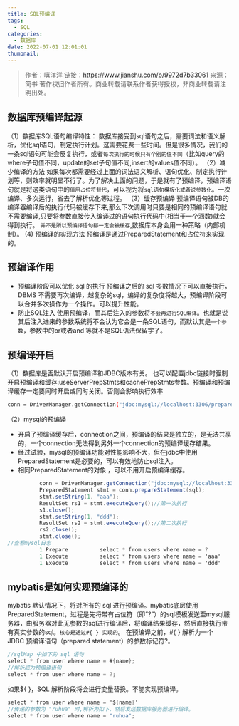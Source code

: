 ```yaml
---
title: SQL预编译
tags:
  - SQL
categories:
  - 数据库
date: 2022-07-01 12:01:01
thumbnail:
---
```



> 作者：嘻洋洋
> 链接：https://www.jianshu.com/p/9972d7b33061
> 来源：简书
> 著作权归作者所有。商业转载请联系作者获得授权，非商业转载请注明出处。

## 数据库预编译起源

（1）数据库SQL语句编译特性：
 数据库接受到sql语句之后，需要词法和语义解析，优化sql语句，制定执行计划。这需要花费一些时间。但是很多情况，我们的一条sql语句可能会反复执行，或者`每次执行的时候只有个别的值不同`（比如query的where子句值不同，update的set子句值不同,insert的values值不同）。
 （2）减少编译的方法
 如果每次都需要经过上面的词法语义解析、语句优化、制定执行计划等，则效率就明显不行了。为了解决上面的问题，于是就有了预编译，预编译语句就是将这类语句中的`值用占位符替代`，可以视为将`sql语句模板化或者说参数化`。一次编译、多次运行，省去了解析优化等过程。
 （3）缓存预编译
 预编译语句被DB的编译器编译后的执行代码被缓存下来,那么下次调用时只要是相同的预编译语句就不需要编译,只要将参数直接传入编译过的语句执行代码中(相当于一个涵数)就会得到执行。
 `并不是所以预编译语句都一定会被缓存`,数据库本身会用一种策略（内部机制）。
 (4) 预编译的实现方法
 预编译是通过PreparedStatement和占位符来实现的。

## 预编译作用

- 预编译阶段可以优化 sql 的执行
   预编译之后的 sql 多数情况下可以直接执行，DBMS 不需要再次编译，越复杂的sql，编译的复杂度将越大，预编译阶段可以合并多次操作为一个操作。可以提升性能。
- 防止SQL注入
   使用预编译，而其后注入的参数将`不会再进行SQL编译`。也就是说其后注入进来的参数系统将不会认为它会是一条SQL语句，而默认其是`一个参数`，参数中的or或者and 等就不是SQL语法保留字了。

## 预编译开启

（1）数据库是否默认开启预编译和JDBC版本有关。
 也可以配置jdbc链接时强制开启预编译和缓存:useServerPrepStmts和cachePrepStmts参数。预编译和预编译缓存一定要同时开启或同时关闭。否则会影响执行效率



```bash
conn = DriverManager.getConnection("jdbc:mysql://localhost:3306/prepare_stmt_test?user=root&password=root&useServerPrepStmts=true&cachePrepStmts=true");  
```

（2）mysql的预编译

- 开启了预编译缓存后，connection之间，预编译的结果是独立的，是无法共享的，一个connection无法得到另外一个connection的预编译缓存结果。
- 经过试验，mysql的预编译功能对性能影响不大，但在jdbc中使用PreparedStatement是必要的，可以有效地防止sql注入。
- 相同PreparedStatement的对象 ，可以不用开启预编译缓存。



```csharp
          conn = DriverManager.getConnection("jdbc:mysql://localhost:3306/prepare_stmt_test?user=root&password=root&useServerPrepStmts=true");  
          PreparedStatement stmt = conn.prepareStatement(sql);  
          stmt.setString(1, "aaa");  
          ResultSet rs1 = stmt.executeQuery();//第一次执行  
          s1.close();  
          stmt.setString(1, "ddd");  
          ResultSet rs2 = stmt.executeQuery();//第二次执行  
          rs2.close();  
          stmt.close(); 
//查看mysql日志
          1 Prepare          select * from users where name = ?
          1 Execute          select * from users where name = 'aaa'
          1 Execute          select * from users where name = 'ddd'
```

## mybatis是如何实现预编译的

mybatis 默认情况下，将对所有的 sql 进行预编译。mybatis底层使用PreparedStatement，过程是先将带有占位符（即”?”）的sql模板发送至mysql服务器，由服务器对此无参数的sql进行编译后，将编译结果缓存，然后直接执行带有真实参数的sql。`核心是通过#{ } 实现的`。
 在预编译之前，#{ } 解析为一个 JDBC 预编译语句（prepared statement）的参数标记符?。



```csharp
//sqlMap 中如下的 sql 语句
select * from user where name = #{name};
//解析成为预编译语句
select * from user where name = ?;
```

如果${ }，SQL 解析阶段将会进行变量替换。不能实现预编译。



```csharp
select * from user where name = '${name}'
//传递的参数为 "ruhua" 时,解析为如下，然后发送数据库服务器进行编译。
select * from user where name = "ruhua";
```

